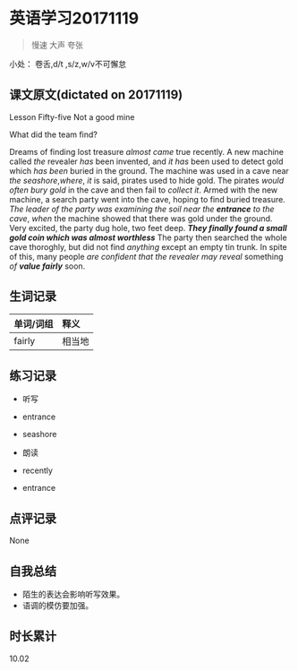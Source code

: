# 英语学习20171119

> 慢速 大声 夸张

小处： 卷舌,d/t ,s/z,w/v不可懈怠

## 课文原文(dictated on 20171119)

Lesson  Fifty-five  Not a good mine

What did the team find?

Dreams of finding lost treasure _almost_ _came_ true recently.
A new machine called _the_ revealer _has_ been invented, and _it has_ been used to detect gold which _has been_ buried in the ground.
The machine was used in a cave near _the seashore_,_where_, _it_ is said, pirates used to hide gold.
The pirates _would often bury gold_ in the cave and then fail to _collect it_.
Armed with the new machine, a search party went into the cave, hoping to find buried treasure.
_The leader of the party was examining the soil near the **entrance** to the cave_, _when_ the machine showed that there was gold under the ground.
Very excited, the party dug hole, two feet deep.
_**They finally found a small gold coin which was almost worthless**_
The party then searched the whole cave thoroghly, but did not find _anything_ except an empty tin trunk.
In spite of this, many people _are confident that_ _the revealer_ _may reveal_ something _of **value fairly**_ soon.

## 生词记录
| 单词/词组 | 释义   |
| :---- | :--- |
| fairly | 相当地 |

## 练习记录
* 听写
 * entrance 
 * seashore

* 朗读
 * recently
 * entrance

## 点评记录
None

## 自我总结
* 陌生的表达会影响听写效果。
* 语调的模仿要加强。

## 时长累计
10.02
